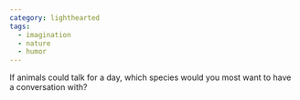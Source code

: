 ```yaml
---
category: lighthearted
tags:
  - imagination
  - nature
  - humor
---
```


If animals could talk for a day, which species would you most want to have a conversation with?
